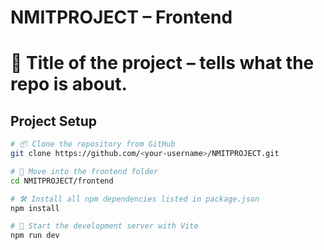 # NMITPROJECT – Frontend

# 📝 Title of the project – tells what the repo is about.

## Project Setup

```bash
# 📦 Clone the repository from GitHub
git clone https://github.com/<your-username>/NMITPROJECT.git

# 📂 Move into the frontend folder
cd NMITPROJECT/frontend

# 🛠️ Install all npm dependencies listed in package.json
npm install

# 🚀 Start the development server with Vite
npm run dev
